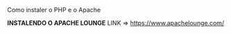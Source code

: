 Como instaler o PHP e o Apache

**INSTALENDO O APACHE LOUNGE**
LINK => https://www.apachelounge.com/

